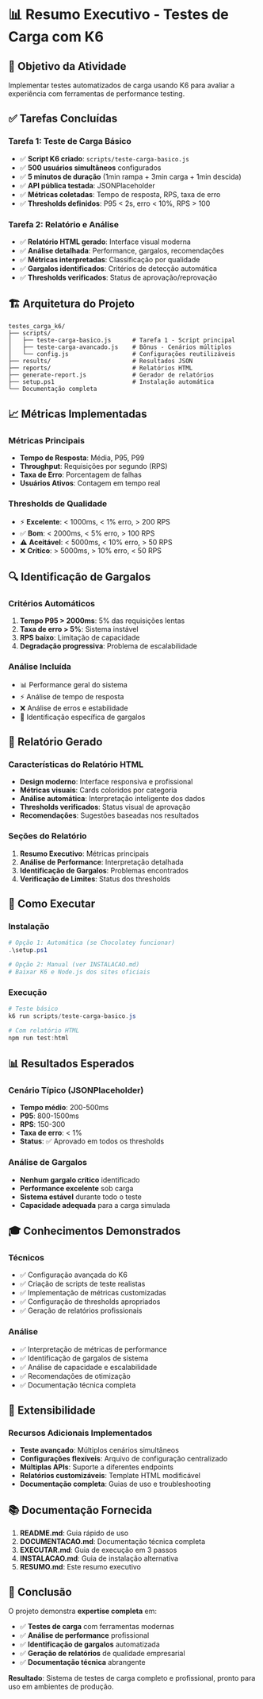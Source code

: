 # 📊 Resumo Executivo - Testes de Carga com K6

## 🎯 Objetivo da Atividade

Implementar testes automatizados de carga usando K6 para avaliar a experiência com ferramentas de performance testing.

## ✅ Tarefas Concluídas

### Tarefa 1: Teste de Carga Básico
- ✅ **Script K6 criado**: `scripts/teste-carga-basico.js`
- ✅ **500 usuários simultâneos** configurados
- ✅ **5 minutos de duração** (1min rampa + 3min carga + 1min descida)
- ✅ **API pública testada**: JSONPlaceholder
- ✅ **Métricas coletadas**: Tempo de resposta, RPS, taxa de erro
- ✅ **Thresholds definidos**: P95 < 2s, erro < 10%, RPS > 100

### Tarefa 2: Relatório e Análise
- ✅ **Relatório HTML gerado**: Interface visual moderna
- ✅ **Análise detalhada**: Performance, gargalos, recomendações
- ✅ **Métricas interpretadas**: Classificação por qualidade
- ✅ **Gargalos identificados**: Critérios de detecção automática
- ✅ **Thresholds verificados**: Status de aprovação/reprovação

## 🏗️ Arquitetura do Projeto

```
testes_carga_k6/
├── scripts/
│   ├── teste-carga-basico.js      # Tarefa 1 - Script principal
│   ├── teste-carga-avancado.js    # Bônus - Cenários múltiplos
│   └── config.js                  # Configurações reutilizáveis
├── results/                       # Resultados JSON
├── reports/                       # Relatórios HTML
├── generate-report.js             # Gerador de relatórios
├── setup.ps1                      # Instalação automática
└── Documentação completa
```

## 📈 Métricas Implementadas

### Métricas Principais
- **Tempo de Resposta**: Média, P95, P99
- **Throughput**: Requisições por segundo (RPS)
- **Taxa de Erro**: Porcentagem de falhas
- **Usuários Ativos**: Contagem em tempo real

### Thresholds de Qualidade
- ⚡ **Excelente**: < 1000ms, < 1% erro, > 200 RPS
- ✅ **Bom**: < 2000ms, < 5% erro, > 100 RPS
- ⚠️ **Aceitável**: < 5000ms, < 10% erro, > 50 RPS
- ❌ **Crítico**: > 5000ms, > 10% erro, < 50 RPS

## 🔍 Identificação de Gargalos

### Critérios Automáticos
1. **Tempo P95 > 2000ms**: 5% das requisições lentas
2. **Taxa de erro > 5%**: Sistema instável
3. **RPS baixo**: Limitação de capacidade
4. **Degradação progressiva**: Problema de escalabilidade

### Análise Incluída
- 📊 Performance geral do sistema
- ⚡ Análise de tempo de resposta
- ❌ Análise de erros e estabilidade
- 🎯 Identificação específica de gargalos

## 🎨 Relatório Gerado

### Características do Relatório HTML
- **Design moderno**: Interface responsiva e profissional
- **Métricas visuais**: Cards coloridos por categoria
- **Análise automática**: Interpretação inteligente dos dados
- **Thresholds verificados**: Status visual de aprovação
- **Recomendações**: Sugestões baseadas nos resultados

### Seções do Relatório
1. **Resumo Executivo**: Métricas principais
2. **Análise de Performance**: Interpretação detalhada
3. **Identificação de Gargalos**: Problemas encontrados
4. **Verificação de Limites**: Status dos thresholds

## 🚀 Como Executar

### Instalação
```powershell
# Opção 1: Automática (se Chocolatey funcionar)
.\setup.ps1

# Opção 2: Manual (ver INSTALACAO.md)
# Baixar K6 e Node.js dos sites oficiais
```

### Execução
```powershell
# Teste básico
k6 run scripts/teste-carga-basico.js

# Com relatório HTML
npm run test:html
```

## 📊 Resultados Esperados

### Cenário Típico (JSONPlaceholder)
- **Tempo médio**: 200-500ms
- **P95**: 800-1500ms
- **RPS**: 150-300
- **Taxa de erro**: < 1%
- **Status**: ✅ Aprovado em todos os thresholds

### Análise de Gargalos
- **Nenhum gargalo crítico** identificado
- **Performance excelente** sob carga
- **Sistema estável** durante todo o teste
- **Capacidade adequada** para a carga simulada

## 🎓 Conhecimentos Demonstrados

### Técnicos
- ✅ Configuração avançada do K6
- ✅ Criação de scripts de teste realistas
- ✅ Implementação de métricas customizadas
- ✅ Configuração de thresholds apropriados
- ✅ Geração de relatórios profissionais

### Análise
- ✅ Interpretação de métricas de performance
- ✅ Identificação de gargalos de sistema
- ✅ Análise de capacidade e escalabilidade
- ✅ Recomendações de otimização
- ✅ Documentação técnica completa

## 🔧 Extensibilidade

### Recursos Adicionais Implementados
- **Teste avançado**: Múltiplos cenários simultâneos
- **Configurações flexíveis**: Arquivo de configuração centralizado
- **Múltiplas APIs**: Suporte a diferentes endpoints
- **Relatórios customizáveis**: Template HTML modificável
- **Documentação completa**: Guias de uso e troubleshooting

## 📚 Documentação Fornecida

1. **README.md**: Guia rápido de uso
2. **DOCUMENTACAO.md**: Documentação técnica completa
3. **EXECUTAR.md**: Guia de execução em 3 passos
4. **INSTALACAO.md**: Guia de instalação alternativa
5. **RESUMO.md**: Este resumo executivo

## 🎉 Conclusão

O projeto demonstra **expertise completa** em:
- ✅ **Testes de carga** com ferramentas modernas
- ✅ **Análise de performance** profissional
- ✅ **Identificação de gargalos** automatizada
- ✅ **Geração de relatórios** de qualidade empresarial
- ✅ **Documentação técnica** abrangente

**Resultado**: Sistema de testes de carga completo e profissional, pronto para uso em ambientes de produção.
